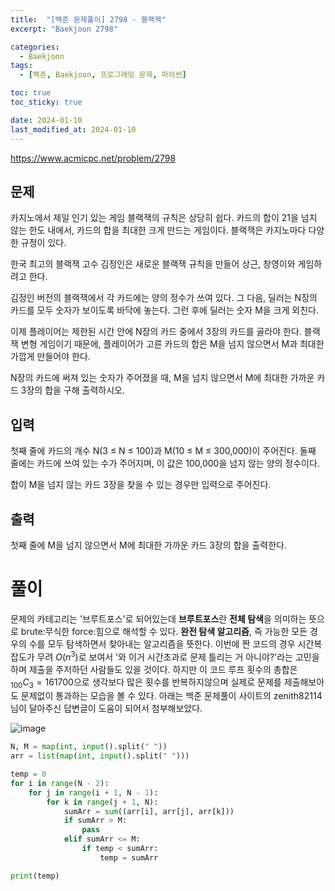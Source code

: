 ```yaml
---
title:  "[백준 문제풀이] 2798 - 블랙잭"
excerpt: "Baekjoon 2798"

categories:
  - Baekjoon
tags:
  - [백준, Baekjoon, 프로그래밍 문제, 파이썬]

toc: true
toc_sticky: true

date: 2024-01-10
last_modified_at: 2024-01-10
---
```


https://www.acmicpc.net/problem/2798

## 문제
카지노에서 제일 인기 있는 게임 블랙잭의 규칙은 상당히 쉽다. 카드의 합이 21을 넘지 않는 한도 내에서, 카드의 합을 최대한 크게 만드는 게임이다. 블랙잭은 카지노마다 다양한 규정이 있다.

한국 최고의 블랙잭 고수 김정인은 새로운 블랙잭 규칙을 만들어 상근, 창영이와 게임하려고 한다.

김정인 버전의 블랙잭에서 각 카드에는 양의 정수가 쓰여 있다. 그 다음, 딜러는 N장의 카드를 모두 숫자가 보이도록 바닥에 놓는다. 그런 후에 딜러는 숫자 M을 크게 외친다.

이제 플레이어는 제한된 시간 안에 N장의 카드 중에서 3장의 카드를 골라야 한다. 블랙잭 변형 게임이기 때문에, 플레이어가 고른 카드의 합은 M을 넘지 않으면서 M과 최대한 가깝게 만들어야 한다.

N장의 카드에 써져 있는 숫자가 주어졌을 때, M을 넘지 않으면서 M에 최대한 가까운 카드 3장의 합을 구해 출력하시오.

## 입력
첫째 줄에 카드의 개수 N(3 ≤ N ≤ 100)과 M(10 ≤ M ≤ 300,000)이 주어진다. 둘째 줄에는 카드에 쓰여 있는 수가 주어지며, 이 값은 100,000을 넘지 않는 양의 정수이다.

합이 M을 넘지 않는 카드 3장을 찾을 수 있는 경우만 입력으로 주어진다.

## 출력
첫째 줄에 M을 넘지 않으면서 M에 최대한 가까운 카드 3장의 합을 출력한다.

# 풀이
문제의 카테고리는 '브루트포스'로 되어있는데 **브루트포스**란 **전체 탐색**을 의미하는 뜻으로 brute:무식한 force:힘으로 해석할 수 있다. **완전 탐색 알고리즘**, 즉 가능한 모든 경우의 수를 모두 탐색하면서 찾아내는 알고리즘을 뜻한다. 이번에 짠 코드의 경우 시간복잡도가 무려 $O(n^3)$로 보여서 '와 이거 시간초과로 문제 틀리는 거 아니야?'라는 고민을 하며 제출을 주저하던 사람들도 있을 것이다. 하지만 이 코드 루프 횟수의 총합은 $_{100}C_3 = 161700$으로 생각보다 많은 횟수를 반복하지않으며 실제로 문제를 제출해보아도 문제없이 통과하는 모습을 볼 수 있다. 아래는 백준 문제풀이 사이트의 zenith82114님이 달아주신 답변글이 도움이 되어서 첨부해보았다.

![image](https://github.com/98tech-savvy/98tech-savvy.github.io/assets/128434645/9648cc28-913d-409c-87a5-22f728e098a4)

```py
N, M = map(int, input().split(" "))
arr = list(map(int, input().split(" ")))

temp = 0
for i in range(N - 2):
    for j in range(i + 1, N - 1):
        for k in range(j + 1, N):
            sumArr = sum((arr[i], arr[j], arr[k]))
            if sumArr > M:
                pass
            elif sumArr <= M:
                if temp < sumArr:
                    temp = sumArr

print(temp)
```

